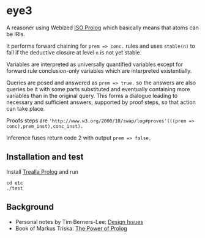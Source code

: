 # eye3

A reasoner using Webized [ISO Prolog](https://en.wikipedia.org/wiki/Prolog#ISO_Prolog)
which basically means that atoms can be IRIs.

It performs forward chaining for `prem => conc.` rules and uses `stable(n)` to fail
if the deductive closure at level `n` is not yet stable.

Variables are interpreted as universally quantified variables except for forward rule
conclusion-only variables which are interpreted existentially.

Queries are posed and answered as `prem => true.` so the answers are also queries be it with
some parts substituted and eventually containing more variables than in the original query.
This forms a dialogue leading to necessary and sufficient answers, supported by proof steps,
so that action can take place.

Proofs steps are `'http://www.w3.org/2000/10/swap/log#proves'(((prem => conc),prem_inst),conc_inst).`

Inference fuses return code 2 with output `prem => false.`

## Installation and test

Install [Trealla Prolog](https://github.com/trealla-prolog/trealla?tab=readme-ov-file#building) and run

```
cd etc
./test
```

## Background

- Personal notes by Tim Berners-Lee: [Design Issues](https://www.w3.org/DesignIssues/)
- Book of Markus Triska: [The Power of Prolog](https://www.metalevel.at/prolog)

